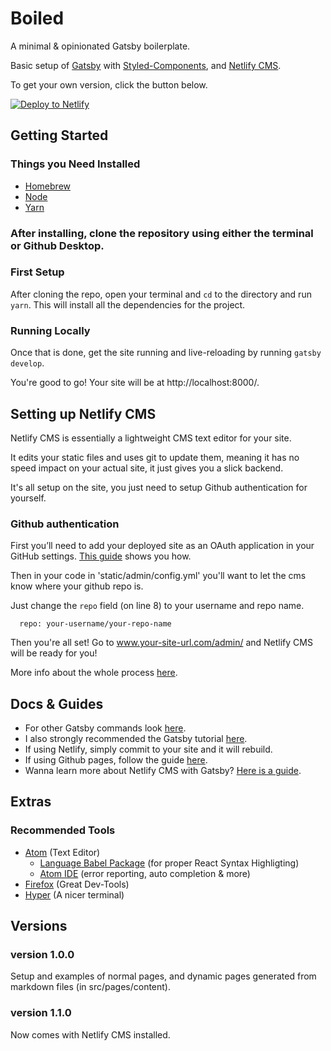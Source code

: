 # Boiled
A minimal & opinionated Gatsby boilerplate.

Basic setup of [Gatsby](https://www.gatsbyjs.org/) with [Styled-Components](https://www.styled-components.com/), and [Netlify CMS](https://www.netlifycms.org/).

To get your own version, click the button below.

[![Deploy to Netlify](https://www.netlify.com/img/deploy/button.svg)](https://app.netlify.com/start/deploy?repository=https://github.com/huntercaron/boiled)


## Getting Started

### Things you Need Installed
- [Homebrew](https://brew.sh/)
- [Node](https://nodejs.org/en/download/)
- [Yarn](https://yarnpkg.com/en/docs/install)

### After installing, clone the repository using either the terminal or Github Desktop.

### First Setup

After cloning the repo, open your terminal and `cd` to the directory and run `yarn`.
This will install all the dependencies for the project.

### Running Locally

Once that is done, get the site running and live-reloading by running `gatsby develop`.

You're good to go! Your site will be at http://localhost:8000/.

## Setting up Netlify CMS
Netlify CMS is essentially a lightweight CMS text editor for your site.

It edits your static files and uses git to update them, meaning it has no speed impact on your actual site, it just gives you a slick backend.

It's all setup on the site, you just need to setup Github authentication for yourself.

### Github authentication
First you’ll need to add your deployed site as an OAuth application in your GitHub settings. [This guide](https://www.netlify.com/docs/authentication-providers/#using-an-authentication-provider) shows you how.

Then in your code in 'static/admin/config.yml' you'll want to let the cms know where your github repo is.

Just change the `repo` field (on line 8) to your username and repo name.
```
  repo: your-username/your-repo-name
```

Then you're all set! Go to www.your-site-url.com/admin/ and Netlify CMS will be ready for you!

More info about the whole process [here](https://www.gatsbyjs.org/docs/netlify-cms/).

## Docs & Guides
- For other Gatsby commands look [here](https://www.gatsbyjs.org/docs/).
- I also strongly recommended the Gatsby tutorial [here](https://www.gatsbyjs.org/tutorial/).
- If using Netlify, simply commit to your site and it will rebuild.
- If using Github pages, follow the guide [here](https://www.gatsbyjs.org/docs/deploy-gatsby/#github-pages).
- Wanna learn more about Netlify CMS with Gatsby? [Here is a guide](https://www.gatsbyjs.org/docs/netlify-cms/).

## Extras
### Recommended Tools
* [Atom](https://atom.io/) \(Text Editor\)
  * [Language Babel Package](https://github.com/gandm/language-babel) \(for proper React Syntax Highligting\)
  * [Atom IDE](https://ide.atom.io/) \(error reporting, auto completion & more\)
* [Firefox](https://www.mozilla.org/en-US/firefox/) \(Great Dev-Tools\)
* [Hyper](https://hyper.is/) \(A nicer terminal\)

## Versions
### version 1.0.0
Setup and examples of normal pages, and dynamic pages generated from markdown files (in src/pages/content).
### version 1.1.0
Now comes with Netlify CMS installed.
